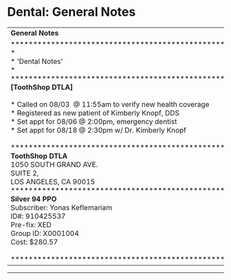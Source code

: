# Dental: General Notes

|     |
| --- |
| **General Notes** |     |
| \*\*\*\*\*\*\*\*\*\*\*\*\*\*\*\*\*\*\*\*\*\*\*\*\*\*\*\*\*\*\*\*\*\*\*\*\*\*\*\*\*\*\*\*\*\*\*\*\*<br>\*<br>\* 'Dental Notes'<br>\*<br>\*\*\*\*\*\*\*\*\*\*\*\*\*\*\*\*\*\*\*\*\*\*\*\*\*\*\*\*\*\*\*\*\*\*\*\*\*\*\*\*\*\*\*\*\*\*\*\*\*<br>**\[ToothShop DTLA\]**<br><br>* Called on 08/03  @ 11:55am to verify new health coverage<br>* Registered as new patient of Kimberly Knopf, DDS<br>* Set appt for 08/06 @ 2:00pm, emergency dentist<br>* Set appt for 08/18 @ 2:30pm w/ Dr. Kimberly Knopf<br><br>\*\*\*\*\*\*\*\*\*\*\*\*\*\*\*\*\*\*\*\*\*\*\*\*\*\*\*\*\*\*\*\*\*\*\*\*\*\*\*\*\*\*\*\*\*\*\*\*\*\*\*\*\*<br>**ToothShop DTLA**<br>1050 SOUTH GRAND AVE.<br>SUITE 2,<br>LOS ANGELES, CA 90015<br>\*\*\*\*\*\*\*\*\*\*\*\*\*\*\*\*\*\*\*\*\*\*\*\*\*\*\*\*\*\*\*\*\*\*\*\*\*\*\*\*\*\*\*\*\*\*\*\*\*\*\*\*\*<br>**Silver 94 PPO**<br>Subscriber: Yonas Keflemariam<br>ID#: 910425537<br>Pre-fix: XED<br>Group ID: X0001004<br>Cost: $280.57<br><br>\*\*\*\*\*\*\*\*\*\*\*\*\*\*\*\*\*\*\*\*\*\*\*\*\*\*\*\*\*\*\*\*\*\*\*\*\*\*\*\*\*\*\*\*\*\*\*\*\*\*\*\*\* |     |

* * *
